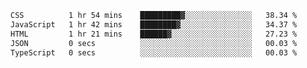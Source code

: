 
<!--START_SECTION:waka-->

```txt
CSS          1 hr 54 mins    █████████▓░░░░░░░░░░░░░░░   38.34 %
JavaScript   1 hr 42 mins    ████████▓░░░░░░░░░░░░░░░░   34.37 %
HTML         1 hr 21 mins    ██████▓░░░░░░░░░░░░░░░░░░   27.23 %
JSON         0 secs          ░░░░░░░░░░░░░░░░░░░░░░░░░   00.03 %
TypeScript   0 secs          ░░░░░░░░░░░░░░░░░░░░░░░░░   00.03 %
```

<!--END_SECTION:waka-->
